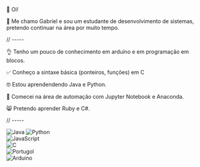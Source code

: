 👋 Oi!

👀 Me chamo Gabriel e sou um estudante de desenvolvimento de sistemas, pretendo continuar na área por muito tempo.

// -----

👌 Tenho um pouco de conhecimento em arduíno e em programação em blocos.

✅ Conheço a sintaxe básica (ponteiros, funções) em C

🤓 Estou aprendendendo Java e Python.

🫡 Comecei na área de automação com Jupyter Notebook e Anaconda.

😸 Pretendo aprender Ruby e C#.

// -----

![Java](https://img.shields.io/badge/Java-ED8B00?style=for-the-badge&logo=buymeacoffee&logoColor=white)
![Python](https://img.shields.io/badge/Python-3776AB?style=for-the-badge&logo=python&logoColor=white)  
![JavaScript](https://img.shields.io/badge/JavaScript-F7DF1E?style=for-the-badge&logo=javascript&logoColor=white)  
![C](https://img.shields.io/badge/C-A8B9CC?style=for-the-badge&logo=c&logoColor=white)  
![Portugol](https://img.shields.io/badge/Portugol-00589C?style=for-the-badge&logo=code&logoColor=white)  
![Arduino](https://img.shields.io/badge/Arduino-00979D?style=for-the-badge&logo=arduino&logoColor=white)  
